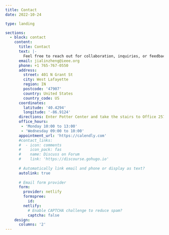 ```yaml
---
title: Contact
date: 2022-10-24

type: landing

sections:
  - block: contact
    content:
      title: Contact
      text: |-
        Feel free to reach out for collaboration, inquiries, or feedback. Leave your name, email, and a short message—I usually reply within 2–3 business days. Your information is used solely for communication.
      email: jialinzheng@ieee.org
      phone: +1 765-767-0550
      address:
        street: 401 N Grant St
        city: West Lafayette
        region: IN
        postcode: '47907'
        country: United States
        country_code: US
      coordinates:
        latitude: '40.4294'
        longitude: '-86.9124'
      directions: Enter Potter Center and take the stairs to Office 257 on Floor 2
      office_hours:
       - 'Monday 10:00 to 13:00'
       - 'Wednesday 09:00 to 10:00'
      appointment_url: 'https://calendly.com'
      #contact_links:
      #  - icon: comments
      #    icon_pack: fas
      #    name: Discuss on Forum
      #    link: 'https://discourse.gohugo.io'
    
      # Automatically link email and phone or display as text?
      autolink: true
    
      # Email form provider
      form:
        provider: netlify
        formspree:
          id:
        netlify:
          # Enable CAPTCHA challenge to reduce spam?
          captcha: false
    design:
      columns: '2'
---
```

